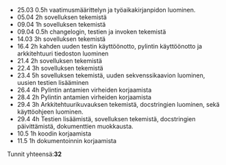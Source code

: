 - 25.03 0.5h vaatimusmäärittelyn ja työaikakirjanpidon luominen.
- 05.04 2h sovelluksen tekemistä
- 09.04 1h sovelluksen tekemistä
- 09.04 0.5h changelogin, testien ja invoken tekemistä
- 14.03 3h sovelluksen tekemistä
- 16.4 2h kahden uuden testin käyttöönotto, pylintin käyttöönotto ja arkkitehtuuri tiedoston luominen
- 21.4 2h sovelluksen tekemistä
- 22.4 3h sovelluksen tekemistä
- 23.4 5h sovelluksen tekemistä, uuden sekvenssikaavion luominen, uusien testien lisääminen
- 26.4 4h Pylintin antamien virheiden korjaamista
- 28.4 2h Pylintin antamien virheiden korjaamista
- 29.4 3h Arkkitehtuurikuvauksen tekemistä, docstringien luominen, sekä käyttöohjeen luominen.
- 29.4 4h Testien lisäämistä, sovelluksen tekemistä, docstringien päivittämistä, dokumenttien muokkausta.
- 10.5 1h koodin korjaamista
- 11.5 1h dokumentoinnin korjaamista

Tunnit yhteensä:**32**
